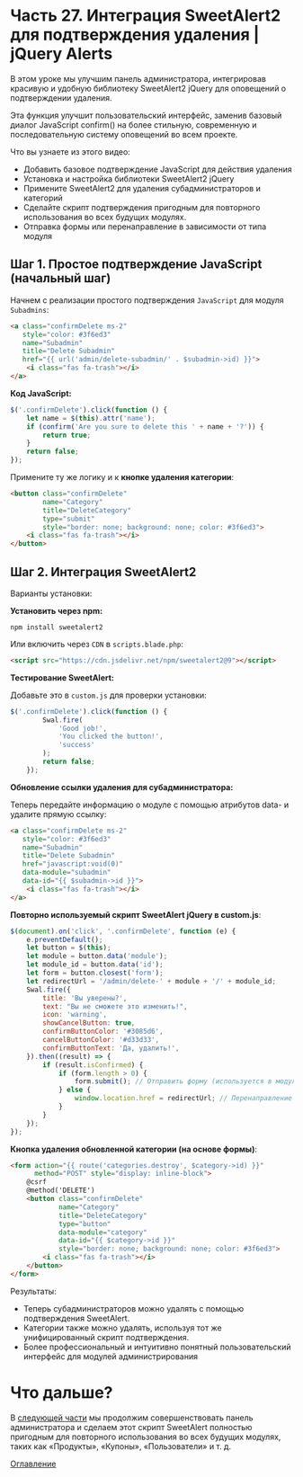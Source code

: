 # Часть 27. Интеграция SweetAlert2 для подтверждения удаления | jQuery Alerts
В этом уроке мы улучшим панель администратора, интегрировав красивую и удобную библиотеку SweetAlert2 jQuery для оповещений о подтверждении удаления.

Эта функция улучшит пользовательский интерфейс, заменив базовый диалог JavaScript confirm() на более стильную, современную и последовательную систему оповещений во всем проекте.

Что вы узнаете из этого видео:
- Добавить базовое подтверждение JavaScript для действия удаления
- Установка и настройка библиотеки SweetAlert2 jQuery
- Примените SweetAlert2 для удаления субадминистраторов и категорий
- Сделайте скрипт подтверждения пригодным для повторного использования во всех будущих модулях.
- Отправка формы или перенаправление в зависимости от типа модуля
## Шаг 1. Простое подтверждение JavaScript (начальный шаг)
Начнем с реализации простого подтверждения ```JavaScript``` для модуля ```Subadmins```:
```html
<a class="confirmDelete ms-2"
   style="color: #3f6ed3"
   name="Subadmin"
   title="Delete Subadmin"
   href="{{ url('admin/delete-subadmin/' . $subadmin->id) }}">
    <i class="fas fa-trash"></i>
</a>
```
**Код JavaScript:**
```js
$('.confirmDelete').click(function () {
    let name = $(this).attr('name');
    if (confirm('Are you sure to delete this ' + name + '?')) {
        return true;
    }
    return false;
});
```
Примените ту же логику и к **кнопке удаления категории**:
```html
<button class="confirmDelete" 
        name="Category" 
        title="DeleteCategory" 
        type="submit" 
        style="border: none; background: none; color: #3f6ed3">
    <i class="fas fa-trash"></i>
</button>
```
## Шаг 2. Интеграция SweetAlert2
Варианты установки:

**Установить через npm:**
```
npm install sweetalert2
```
Или включить через ```CDN``` в ```scripts.blade.php```:
```html
<script src="https://cdn.jsdelivr.net/npm/sweetalert2@9"></script>
```
**Тестирование SweetAlert:**

Добавьте это в ```custom.js``` для проверки установки:
```js
$('.confirmDelete').click(function () {
        Swal.fire(
            'Good job!',
            'You clicked the button!',
            'success'
        );
        return false;
    });
```
**Обновление ссылки удаления для субадминистратора:**

Теперь передайте информацию о модуле с помощью атрибутов data- и удалите прямую ссылку:
```html
<a class="confirmDelete ms-2"
   style="color: #3f6ed3"
   name="Subadmin"
   title="Delete Subadmin"
   href="javascript:void(0)"
   data-module="subadmin"
   data-id="{{ $subadmin->id }}">
    <i class="fas fa-trash"></i>
</a>
```
**Повторно используемый скрипт SweetAlert jQuery в custom.js**:
```js
$(document).on('click', '.confirmDelete', function (e) {
    e.preventDefault();
    let button = $(this);
    let module = button.data('module');
    let module_id = button.data('id');
    let form = button.closest('form');
    let redirectUrl = '/admin/delete-' + module + '/' + module_id;
    Swal.fire({
        title: 'Вы уверены?',
        text: "Вы не сможете это изменить!",
        icon: 'warning',
        showCancelButton: true,
        confirmButtonColor: '#3085d6',
        cancelButtonColor: '#d33d33',
        confirmButtonText: 'Да, удалить!',
    }).then((result) => {
        if (result.isConfirmed) {
            if (form.length > 0) {
                form.submit(); // Отправить форму (используется в модуле категорий)
            } else {
                window.location.href = redirectUrl; // Перенаправление для удаления субадмина
            }
        }
    });
});
```
**Кнопка удаления обновленной категории (на основе формы)**:
```html
<form action="{{ route('categories.destroy', $category->id) }}"
      method="POST" style="display: inline-block">
    @csrf
    @method('DELETE')
    <button class="confirmDelete"
            name="Category"
            title="DeleteCategory"
            type="button"
            data-module="category"
            data-id="{{ $category->id }}"
            style="border: none; background: none; color: #3f6ed3">
        <i class="fas fa-trash"></i>
    </button>
</form>
```
Результаты:
- Теперь субадминистраторов можно удалять с помощью подтверждения SweetAlert.
- Категории также можно удалять, используя тот же унифицированный скрипт подтверждения.
- Более профессиональный и интуитивно понятный пользовательский интерфейс для модулей администрирования
# Что дальше?
В [следующей части](28.md) мы продолжим совершенствовать панель администратора и сделаем этот скрипт SweetAlert полностью пригодным для повторного использования во всех будущих модулях, таких как «Продукты», «Купоны», «Пользователи» и т. д.

[Оглавление](../README.md)
